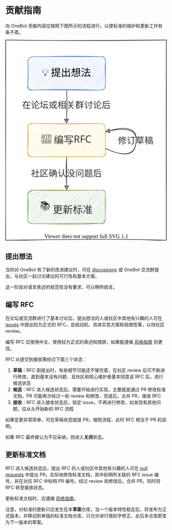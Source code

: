 # 贡献指南

向 OneBot 贡献内容应按照下图所示的流程进行，以使标准的维护和更新工作有条不紊。

<center><img src="assets/contributing.svg"></center>

## 提出想法

当你对 OneBot 有了新的改进建议时，可在 [discussions](https://github.com/howmanybots/onebot/discussions/categories/%E6%83%B3%E6%B3%95-%E5%BB%BA%E8%AE%AE) 或 OneBot 交流群提出，与社区一起讨论建议的可行性和基本方案。

这一阶段对语言表述的规范性没有要求，可以畅所欲言。

## 编写 RFC

在论坛或交流群进行了基本讨论后，提出想法的人或社区中其他有兴趣的人可在 [issues](https://github.com/howmanybots/onebot/issues) 中提出较为正式的 RFC，总结动机、具体实现方案和局限性等，以待社区 review。

编写 RFC 应使用中文，使用较为正式的表述和措辞，如果能遵循 [风格指南](style-guide/README.md) 则更佳。

RFC 从提交到接收需经过下面三个状态：

1. **草稿**：RFC 刚提出时，有些细节可能还不够完善，在社区 review 后可不断进行修改，直到基本没有问题、且社区和核心维护者基本同意该 RFC 后，进行候选状态
2. **候选**：RFC 进入候选状态后，需要开始进行实现，主要就是通过 PR 修改标准文档，PR 可能再次经过一些 review 和修改，完成后，合并 PR、接收 RFC
3. **接收**：RFC 进入接收状态后，锁定 issue，不再进行修改，如发现有其他问题，应从头开始新的 RFC 流程

如果变更非常简单，可在草稿状态就提 PR，缩短流程，此时 RFC 相当于 PR 的说明。

如果 RFC 最终被认为不应采纳，则进入**关闭**状态。

## 更新标准文档

RFC 进入候选状态后，提出 RFC 的人或社区中其他有兴趣的人可在 [pull requests](https://github.com/howmanybots/onebot/pulls) 中提出 PR，实际地修改标准文档，其中标明所关联的 RFC issue 编号，并在对应 RFC 中标明 PR 编号。经过 review 和修改后，合并 PR，同时将 RFC 转至接收状态。

更新标准文档时，应遵循 [风格指南](style-guide/README.md)。

注意，对标准的更新只应发生在本**草案**仓库，当一个版本特性稳定后，将发布为正式版本，并移动到单独的标准文档仓库，只允许进行错别字修正，此后本仓库即变为下一版本的草案。
